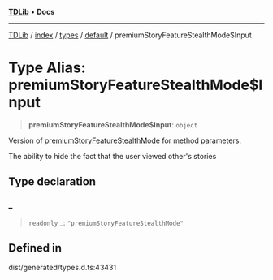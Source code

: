 [**TDLib**](../../../../../../README.md) • **Docs**

***

[TDLib](../../../../../../modules.md) / [index](../../../../../README.md) / [types](../../../README.md) / [default](../README.md) / premiumStoryFeatureStealthMode$Input

# Type Alias: premiumStoryFeatureStealthMode$Input

> **premiumStoryFeatureStealthMode$Input**: `object`

Version of [premiumStoryFeatureStealthMode](premiumStoryFeatureStealthMode.md) for method parameters.

The ability to hide the fact that the user viewed other's stories

## Type declaration

### \_

> `readonly` **\_**: `"premiumStoryFeatureStealthMode"`

## Defined in

dist/generated/types.d.ts:43431

